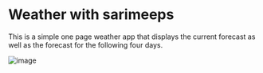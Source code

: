 # Weather with sarimeeps

This is a simple one page weather app that displays the current forecast as well as the forecast for the following four days.

![image](https://github.com/sarimeeps/weather-app/assets/157061870/6b453ef5-b9b8-4460-a647-267c5d07e779)

